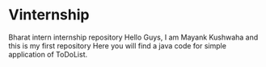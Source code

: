 # Vinternship
Bharat intern internship repository
Hello Guys, I am Mayank Kushwaha and this is my first repository 
Here you will find a java code for simple application of ToDoList.
